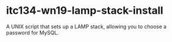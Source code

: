 # itc134-wn19-lamp-stack-install
A UNIX script that sets up a LAMP stack, allowing you to choose a password for MySQL.
